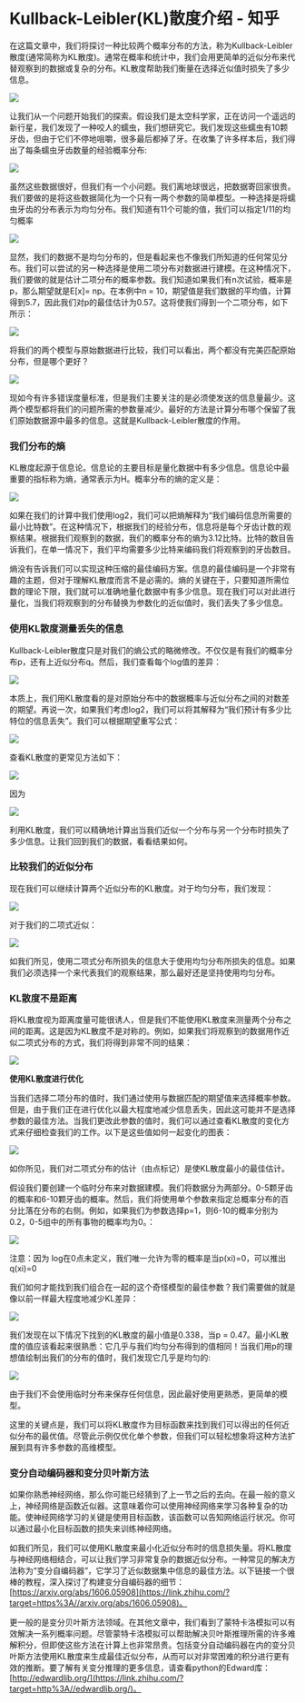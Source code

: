 # Kullback-Leibler(KL)散度介绍 - 知乎
在这篇文章中，我们将探讨一种比较两个概率分布的方法，称为Kullback-Leibler散度(通常简称为KL散度)。通常在概率和统计中，我们会用更简单的近似分布来代替观察到的数据或复杂的分布。KL散度帮助我们衡量在选择近似值时损失了多少信息。

![](https://pic2.zhimg.com/v2-0ff202e836a464305edeae49bf2c10bd_b.jpg)

让我们从一个问题开始我们的探索。假设我们是太空科学家，正在访问一个遥远的新行星，我们发现了一种咬人的蠕虫，我们想研究它。我们发现这些蠕虫有10颗牙齿，但由于它们不停地咀嚼，很多最后都掉了牙。在收集了许多样本后，我们得出了每条蠕虫牙齿数量的经验概率分布:

![](https://pic4.zhimg.com/v2-090777fb970a00ff7d425ee0a604e1ef_b.jpg)

虽然这些数据很好，但我们有一个小问题。我们离地球很远，把数据寄回家很贵。我们要做的是将这些数据简化为一个只有一两个参数的简单模型。一种选择是将蠕虫牙齿的分布表示为均匀分布。我们知道有11个可能的值，我们可以指定1/11的均匀概率

![](https://pic3.zhimg.com/v2-3242af8310e03387a5c34ab6289ec9b6_b.jpg)

显然，我们的数据不是均匀分布的，但是看起来也不像我们所知道的任何常见分布。我们可以尝试的另一种选择是使用二项分布对数据进行建模。在这种情况下，我们要做的就是估计二项分布的概率参数。我们知道如果我们有n次试验，概率是p，那么期望就是E\[x\]= np。在本例中n = 10，期望值是我们数据的平均值，计算得到5.7，因此我们对p的最佳估计为0.57。这将使我们得到一个二项分布，如下所示：

![](https://pic2.zhimg.com/v2-4696771c8f793f90abaf86dab11f9f4d_b.jpg)

将我们的两个模型与原始数据进行比较，我们可以看出，两个都没有完美匹配原始分布，但是哪个更好？

![](https://pic3.zhimg.com/v2-224570ff8a914d2f69190db128bdddd6_b.jpg)

现如今有许多错误度量标准，但是我们主要关注的是必须使发送的信息量最少。这两个模型都将我们的问题所需的参数量减少。最好的方法是计算分布哪个保留了我们原始数据源中最多的信息。这就是Kullback-Leibler散度的作用。

### **我们分布的熵**

KL散度起源于信息论。信息论的主要目标是量化数据中有多少信息。信息论中最重要的指标称为熵，通常表示为H。概率分布的熵的定义是：

![](https://pic4.zhimg.com/v2-f0bd40830f843667f5572f62fadf66ab_b.jpg)

如果在我们的计算中我们使用log2，我们可以把熵解释为“我们编码信息所需要的最小比特数”。在这种情况下，根据我们的经验分布，信息将是每个牙齿计数的观察结果。根据我们观察到的数据，我们的概率分布的熵为3.12比特。比特的数目告诉我们，在单一情况下，我们平均需要多少比特来编码我们将观察到的牙齿数目。

熵没有告诉我们可以实现这种压缩的最佳编码方案。信息的最佳编码是一个非常有趣的主题，但对于理解KL散度而言不是必需的。熵的关键在于，只要知道所需位数的理论下限，我们就可以准确地量化数据中有多少信息。现在我们可以对此进行量化，当我们将观察到的分布替换为参数化的近似值时，我们丢失了多少信息。

### **使用KL散度测量丢失的信息**

Kullback-Leibler散度只是对我们的熵公式的略微修改。不仅仅是有我们的概率分布p，还有上近似分布q。然后，我们查看每个log值的差异：

![](https://pic3.zhimg.com/v2-6f271d44efee02d03cd60e5955e05922_b.jpg)

本质上，我们用KL散度看的是对原始分布中的数据概率与近似分布之间的对数差的期望。再说一次，如果我们考虑log2，我们可以将其解释为“我们预计有多少比特位的信息丢失”。我们可以根据期望重写公式：

![](https://pic2.zhimg.com/v2-32c64c659e5f02379cacebdd2b7dfc61_b.png)

查看KL散度的更常见方法如下：

![](https://pic2.zhimg.com/v2-3f096c5262b7ea023bf1aaf67b859c59_b.jpg)

​​因为

![](https://pic4.zhimg.com/v2-0e0b610e00d38a51e0cc02a804ce321b_b.jpg)

利用KL散度，我们可以精确地计算出当我们近似一个分布与另一个分布时损失了多少信息。让我们回到我们的数据，看看结果如何。

### **比较我们的近似分布**

现在我们可以继续计算两个近似分布的KL散度。对于均匀分布，我们发现：

![](https://pic4.zhimg.com/v2-2a7db40791fed8eb0e9ea649b995e93f_b.png)

对于我们的二项式近似：

![](https://pic1.zhimg.com/v2-40beedf5cb83cdead77f51bfc8f12068_b.png)

如我们所见，使用二项式分布所损失的信息大于使用均匀分布所损失的信息。如果我们必须选择一个来代表我们的观察结果，那么最好还是坚持使用均匀分布。

### **KL散度不是距离**

将KL散度视为距离度量可能很诱人，但是我们不能使用KL散度来测量两个分布之间的距离。这是因为KL散度不是对称的。例如，如果我们将观察到的数据用作近似二项式分布的方式，我们将得到非常不同的结果：

![](https://pic4.zhimg.com/v2-956423c06054b5f0df689fbabe461efb_b.png)

**使用KL散度进行优化**

当我们选择二项分布的值时，我们通过使用与数据匹配的期望值来选择概率参数。但是，由于我们正在进行优化以最大程度地减少信息丢失，因此这可能并不是选择参数的最佳方法。当我们更改此参数的值时，我们可以通过查看KL散度的变化方式来仔细检查我们的工作。以下是这些值如何一起变化的图表：

![](https://pic2.zhimg.com/v2-0984114a09f297a05b8836133f796345_b.jpg)

如你所见，我们对二项式分布的估计（由点标记）是使KL散度最小的最佳估计。

假设我们要创建一个临时分布来对数据建模。我们将数据分为两部分。0-5颗牙齿的概率和6-10颗牙齿的概率。然后，我们将使用单个参数来指定总概率分布的百分比落在分布的右侧。例如，如果我们为参数选择p=1，则6-10的概率分别为0.2，0-5组中的所有事物的概率均为0。：

![](https://pic4.zhimg.com/v2-7475c3e2dee06f8b4af19f575d278a3f_b.jpg)

注意：因为 log在0点未定义，我们唯一允许为零的概率是当p(xi)=0，可以推出q(xi)=0

我们如何才能找到我们组合在一起的这个奇怪模型的最佳参数？我们需要做的就是像以前一样最大程度地减少KL差异：

![](https://pic3.zhimg.com/v2-19c16b72589c346e954eae9517af723e_b.jpg)

我们发现在以下情况下找到的KL散度的最小值是0.338，当p = 0.47。最小KL散度的值应该看起来很熟悉：它几乎与我们均匀分布得到的值相同！当我们用p的理想值绘制出我们的分布的值时，我们发现它几乎是均匀的:

![](https://pic3.zhimg.com/v2-e39f4f811122a4d2be10595d60c9cd06_b.jpg)

由于我们不会使用临时分布来保存任何信息，因此最好使用更熟悉，更简单的模型。

这里的关键点是，我们可以将KL散度作为目标函数来找到我们可以得出的任何近似分布的最优值。尽管此示例仅优化单个参数，但我们可以轻松想象将这种方法扩展到具有许多参数的高维模型。

### **变分自动编码器和变分贝叶斯方法**

如果你熟悉神经网络，那么你可能已经猜到了上一节之后的去向。在最一般的意义上，神经网络是函数近似器。这意味着你可以使用神经网络来学习各种复杂的功能。使神经网络学习的关键是使用目标函数，该函数可以告知网络运行状况。你可以通过最小化目标函数的损失来训练神经网络。

如我们所见，我们可以使用KL散度来最小化近似分布时的信息损失量。将KL散度与神经网络相结合，可以让我们学习非常复杂的数据近似分布。一种常见的解决方法称为“变分自编码器”，它学习了近似数据集中信息的最佳方法。以下链接一个很棒的教程，深入探讨了构建变分自编码器的细节：[https://arxiv.org/abs/1606.05908](https://link.zhihu.com/?target=https%3A//arxiv.org/abs/1606.05908)。

更一般的是变分贝叶斯方法领域。在其他文章中，我们看到了蒙特卡洛模拟可以有效解决一系列概率问题。尽管蒙特卡洛模拟可以帮助解决贝叶斯推理所需的许多难解积分，但即使这些方法在计算上也非常昂贵。包括变分自动编码器在内的变分贝叶斯方法使用KL散度来生成最佳近似分布，从而可以对非常困难的积分进行更有效的推断。要了解有关变分推理的更多信息，请查看python的Edward库：[http://edwardlib.org/](https://link.zhihu.com/?target=http%3A//edwardlib.org/)。